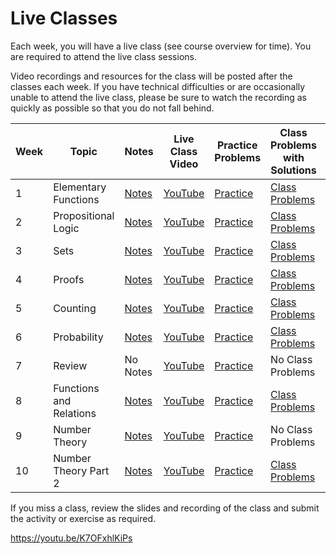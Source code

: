 # Live Classes

Each week, you will have a live class (see course overview for time).
You are required to attend the live class sessions.  

Video recordings and resources for the class will be posted after the classes each week.
If you have technical difficulties or are occasionally unable
to attend the live class, please be sure to watch the recording as quickly as possible
so that you do not fall behind.  

| Week | Topic                   | Notes             | Live Class Video     | Practice Problems        | Class Problems with Solutions      | Additional Solutions   |
|------|-------------------------|-------------------|----------------------|--------------------------|------------------------------------|------------------------|
| 1    | Elementary Functions    | [Notes][w0-notes] | [YouTube][w0-video]  | [Practice][w0-problems]  | [Class Problems][w0-classproblems] | [Solutions][w0-psSols] |
| 2    | Propositional Logic     | [Notes][w1-notes] | [YouTube][w1-video]  | [Practice][w1-problems]  | [Class Problems][w1-classproblems] | [Solutions][w1-psSols] |
| 3    | Sets                    | [Notes][w2-notes] | [YouTube][w2-video]  | [Practice][w2-problems]  | [Class Problems][w2-classproblems] | [Solutions][w2-psSols] |
| 4    | Proofs                  | [Notes][w3-notes] | [YouTube][w3-video]  | [Practice][w3-problems]  | [Class Problems][w3-classproblems] | [Solutions][w3-psSols] |
| 5    | Counting                | [Notes][w4-notes] | [YouTube][w4-video]  | [Practice][w4-problems]  | [Class Problems][w4-classproblems] | [Solutions][w4-psSols] |
| 6    | Probability             | [Notes][w5-notes] | [YouTube][w5-video]  | [Practice][w5-problems]  | [Class Problems][w5-classproblems] | [Solutions][w5-psSols] |
| 7    | Review                  | No Notes          | [YouTube][w6-video]  | [Practice][w6-problems]  | No Class Problems                  | No Problems            |
| 8    | Functions and Relations | [Notes][w7-notes] | [YouTube][w7-video]  | [Practice][w7-problems]  | [Class Problems][w7-classproblems] | [Solutions][w7-psSols] |
| 9    | Number Theory           | [Notes][w8-notes] | [YouTube][w8-video]  | [Practice][w8-problems]  | No Class Problems                  | No Problems            |
| 10   | Number Theory Part 2    | [Notes][w9-notes] | [YouTube][w9-video]  | [Practice][w9-problems]  | [Class Problems][w9-classproblems] | [Solutions][w9-psSols] |

If you miss a class, review the slides and recording of the class and submit the activity or exercise as required.

[w0-notes]: https://www.wolframcloud.com/obj/scamach2/Published/Elementary%20Functions.nb
[w0-video]: #
[w0-problems]: #
[w0-classproblems]: #
[w0-psSols]: #

[w1-notes]: https://www.wolframcloud.com/obj/scamach2/Published/Propositional%20Logic.nb
[w1-video]: #
[w1-problems]: homework/problem-sets/week1.md
[w1-classproblems]: https://www.wolframcloud.com/obj/scamach2/Published/Propositional%20Logic%20class%20problems.nb
[w1-psSols]: https://www.wolframcloud.com/obj/scamach2/Published/Problem%20Set%201%20Solutions.nb

[w2-notes]: https://www.wolframcloud.com/obj/scamach2/Published/Introduction%20to%20Sets.nb
[w2-video]: #
[w2-problems]: homework/problem-sets/week2.md
[w2-classproblems]: https://www.wolframcloud.com/obj/scamach2/Published/Sets%20Class%20Problems%20Solutions.nb
[w2-psSols]: https://www.wolframcloud.com/obj/scamach2/Published/Problem%20Set%202%20Solutions.nb

[w3-notes]: https://www.wolframcloud.com/obj/scamach2/Published/Introduction%20to%20Proofs.nb
[w3-video]: #
[w3-problems]: homework/problem-sets/week3.md 
[w3-classproblems]:https://www.wolframcloud.com/obj/scamach2/Published/Proofs%20Class%20Problems%20Solutions.nb
[w3-psSols]: https://www.wolframcloud.com/obj/scamach2/Published/Problem%20Set%203%20Solutions.nb

[w4-notes]: https://www.wolframcloud.com/obj/scamach2/Published/Introduction%20to%20Counting.nb
[w4-video]: #
[w4-problems]: homework/problem-sets/week4.md
[w4-classproblems]: https://www.wolframcloud.com/obj/scamach2/Published/Counting%20Class%20Problems%20Solutions.nb
[w4-psSols]: https://www.wolframcloud.com/obj/scamach2/Published/Problem%20Set%204%20Solutions.nb

[w5-notes]: https://www.wolframcloud.com/obj/scamach2/Published/Introduction%20to%20Probability.nb
[w5-video]: #
[w5-problems]: homework/problem-sets/week5.md
[w5-classproblems]: https://www.wolframcloud.com/obj/scamach2/Published/Probability%20Class%20Problems%20Solutions.nb
[w5-psSols]: https://www.wolframcloud.com/obj/scamach2/Published/Problem%20Set%205%20Solutions.nb

[w6-notes]:https://mathematical-thinking.vercel.app/%5Bw3-video2%5D
[w6-video]: #
[w6-problems]: #
[w6-classproblems]: https://mathematical-thinking.vercel.app/%5Bw3-video2%5D
[w6-psSols]: https://www.youtube.com/watch?v=dQw4w9WgXcQ

[w7-notes]:https://www.wolframcloud.com/obj/scamach2/Published/Introduction%20to%20Relations%20and%20Functions.nb
[w7-video]: #
[w7-problems]: homework/problem-sets/week6.md
[w7-classproblems]: https://mathematical-thinking.vercel.app/%5Bw3-video2%5D
[w7-psSols]: https://www.wolframcloud.com/obj/scamach2/Published/Problem%20Set%20Week%207%20Solutions.nb

[w8-notes]:https://www.wolframcloud.com/obj/scamach2/Published/Introduction%20to%20Number%20Theory.nb
[w8-video]: #
[w8-problems]: #
[w8-classproblems]: https://mathematical-thinking.vercel.app/%5Bw3-video2%5D
[w8-psSols]: https://www.youtube.com/watch?v=dQw4w9WgXcQ

[w9-notes]:https://www.wolframcloud.com/obj/scamach2/Published/Introduction%20to%20Number%20Theory%20Part%202.nb
[w9-video]: #
[w9-problems]: #
[w9-classproblems]: https://www.wolframcloud.com/obj/scamach2/Published/Number%20Theory%20Class%20Problems.nb
[w9-psSols]: https://www.wolframcloud.com/obj/scamach2/Published/Problem%20Set%207%20Solutions.nb

[w10-notes]:https://www.wolframcloud.com/obj/scamach2/Published/Introduction%20to%20Number%20Theory%20Part%202.nb
[w10-video]: #
[w10-problems]: homework/problem-sets/final_problem_set.md
[w10-classproblems]: https://mathematical-thinking.vercel.app/%5Bw3-video2%5D
[w10-psSols]: https://mathematical-thinking.vercel.app/%5Bw3-video2%5D
https://youtu.be/K7OFxhlKiPs